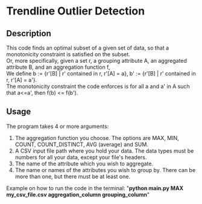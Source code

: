 # Trendline Outlier Detection

## Description
This code finds an optimal subset of a given set of data, so that a monotonicity constraint is satisfied on the subset.  
Or, more specifically, given a set r, a grouping attribute A, an aggregated attribute B, and an aggregation function f,  
We define b := {r'[B] | r' contained in r, r'[A] = a}, b' := {r'[B] | r' contained in r, r'[A] = a'}.  
The monotonicity constraint the code enforces is for all a and a' in A such that a<=a', then f(b) <= f(b').  

## Usage
The program takes 4 or more arguments:  
1. The aggregation function you choose. The options are MAX, MIN, COUNT, COUNT_DISTINCT, AVG (average) and SUM.
2. A CSV input file path where you hold your data. The data types must be numbers for all your data, except your file's headers.
3. The name of the attribute which you wish to aggregate.
4. The name or names of the attributes you wish to group by. There can be more than one, but there must be at least one.  

Example on how to run the code in the terminal: "**python main.py MAX my_csv_file.csv aggregation_column grouping_column**"
